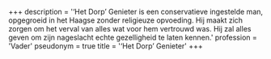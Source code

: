 +++
description = '‘Het Dorp’ Genieter is een conservatieve ingestelde man, opgegroeid in het Haagse zonder religieuze opvoeding. Hij maakt zich zorgen om het verval van alles wat voor hem vertrouwd was. Hij zal alles geven om zijn nageslacht echte gezelligheid te laten kennen.'
profession = 'Vader'
pseudonym = true
title = '‘Het Dorp’ Genieter'
+++
